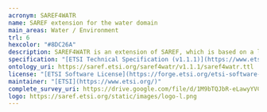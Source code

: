 ```yaml
--- 
acronym: SAREF4WATR
name: SAREF extension for the water domain
main_areas: Water / Environment
trl: 6
hexcolor: "#8DC26A"
description: SAREF4WATR is an extension of SAREF, which is based on a limited set of use cases and from available existing data models. This work has been developed in the context of the STF 566, which was established with the goal to create SAREF extensions for the domains of automotive, eHealth and ageing well, wearables, and water.
specification: "[ETSI Technical Specification (v1.1.1)](https://www.etsi.org/deliver/etsi_ts/103400_103499/10341010/01.01.01_60/ts_10341010v010101p.pdf), [SAREF4WATR Overview](https://saref.etsi.org/saref4watr/), [SAREF4WATR Overview 1.1.1](https://saref.etsi.org/saref4watr/v1.1.1/)"
ontology_uri: https://saref.etsi.org/saref4watr/v1.1.1/saref4watr.ttl
license: "[ETSI Software License](https://forge.etsi.org/etsi-software-license)"
maintainer: "[ETSI](https://www.etsi.org/)"
complete_survey_uri: https://drive.google.com/file/d/1M9bTQJbR-eLawyYVCJOpeVahVmIKqnRJ/view
logo: https://saref.etsi.org/static/images/logo-l.png
--- 
```

